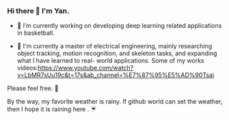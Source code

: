 ### Hi there 👋 I'm Yan.

 - :seedling: I’m currently working on developing deep learning related applications in basketball.
 
 - :book: I'm currently a master of electrical engineering, mainly researching object tracking, motion recognition, and skeleton tasks, and expanding what I have learned to real-          world applications.
 Some of my works videos:https://www.youtube.com/watch?v=LbMR7sUu19c&t=17s&ab_channel=%E7%87%95%E5%AD%90Tsai

Please feel free. :tea:

By the way, my favorite weather is rainy.
If github world can set the weather, then I hope it is raining here . :umbrella:






<!--
**TSAI-MY/TSAI-MY** is a ✨ _special_ ✨ repository because its `README.md` (this file) appears on your GitHub profile.

Here are some ideas to get you started:

- 🔭 I’m currently working on ...
- 🌱 I’m currently learning ...
- 👯 I’m looking to collaborate on ...
- 🤔 I’m looking for help with ...
- 💬 Ask me about ...
- 📫 How to reach me: ...
- 😄 Pronouns: ...
- ⚡ Fun fact: ...
-->
